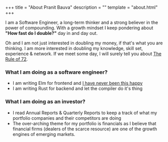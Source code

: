 +++
title = "About Pranit Bauva"
description = ""
template = "about.html"
+++

I am a Software Engineer, a long-term thinker and a strong believer in the power of compounding. With a growth mindset I keep pondering about **"How fast do I double?"** day in and day out.

Oh and I am not just interested in doubling my money, if that's what you are thinking. I am more interested in doubling my knowledge, skill set, experience & network.
If we meet some day, I will surely tell you about [The Rule of 72](https://en.wikipedia.org/wiki/Rule_of_72).

### What I am doing as a software engineer?
 - I am writing Elm for frontend and [I have never been this happy](https://www.youtube.com/watch?v=kuOCx0QeQ5c)
 -  I am writing Rust for backend and let the compiler do it's thing

### What I am doing as an investor?
 - I read Annual Reports & Quarterly Reports to keep a track of what my portfolio companies and their competitors are doing
 - The over-arching theme for my portfolio is financials as I believe that financial firms (dealers of the scarce resource) are one of the growth engines of emerging markets.